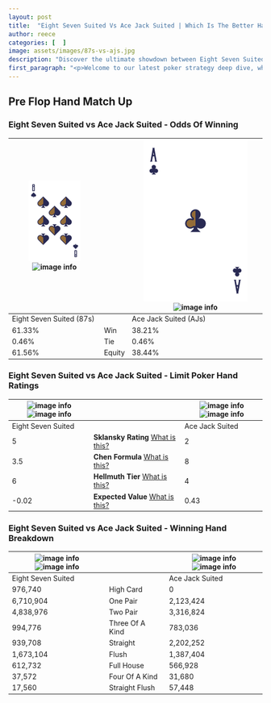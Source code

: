 ```yaml
---
layout: post
title:  "Eight Seven Suited Vs Ace Jack Suited | Which Is The Better Hand In Poker? A Complete Guide"
author: reece
categories: [  ]
image: assets/images/87s-vs-ajs.jpg
description: "Discover the ultimate showdown between Eight Seven Suited and Ace Jack Suited in poker! Uncover the odds, strategies, and scenarios where one hand triumphs over the other. Get ready to up your poker game with this thrilling analysis."
first_paragraph: "<p>Welcome to our latest poker strategy deep dive, where we're pitting two distinct hands against each other in a high-stakes showdown: Eight Seven Suited vs Ace Jack Suited.</p><p>In the dynamic world of poker, every decision counts, and knowing which hand holds the upper hand is key to your success at the table.</p><p>In this article, we'll dissect these two hands, explore the scenarios where one dominates the other, and equip you with the knowledge to make strategic choices that can tip the odds in your favor.</p><p>Get ready to unravel the intriguing dynamics of these poker hands and elevate your game to new heights.</p>"
---
```




[comment]: # (sp0)

## Pre Flop Hand Match Up

<div class="table hand-ratings" markdown="1"> 



### Eight Seven Suited vs Ace Jack Suited - Odds Of Winning


    
| ![image info](assets/images/hand1/8.png) ![image info](assets/images/hand1/7s.png) |  | ![image info](assets/images/hand2/a.png) ![image info](assets/images/hand2/js.png) |
| -------- | -------- | -------- |
| Eight Seven Suited (87s) |  | Ace Jack Suited (AJs) |
| 61.33% | Win | 38.21% |
| 0.46% | Tie | 0.46% |
| 61.56% | Equity | 38.44% |




[comment]: # (sp1)



### Eight Seven Suited vs Ace Jack Suited - Limit Poker Hand Ratings


    
| ![image info](https://www.riverpairs.com/assets/images/hand1/8.png) ![image info](https://www.riverpairs.com/assets/images/hand1/7s.png) |  | ![image info](https://www.riverpairs.com/assets/images/hand2/a.png) ![image info](https://www.riverpairs.com/assets/images/hand2/js.png) |
| -------- | -------- | -------- |
| Eight Seven Suited |  | Ace Jack Suited |
| 5 | **Sklansky Rating** [What is this?](/sklansky-rating-explained) | 2 |
| 3.5 | **Chen Formula** [What is this?](/chen-formula-explained) | 8 |
| 6 | **Hellmuth Tier** [What is this?](/Hellmuth-tier-explained) | 4 |
| -0.02 | **Expected Value** [What is this?](/expected-value-explained) | 0.43 |




[comment]: # (sp2)



### Eight Seven Suited vs Ace Jack Suited - Winning Hand Breakdown


    
| ![image info](https://www.riverpairs.com/assets/images/hand1/8.png) ![image info](https://www.riverpairs.com/assets/images/hand1/7s.png) |  | ![image info](https://www.riverpairs.com/assets/images/hand2/a.png) ![image info](https://www.riverpairs.com/assets/images/hand2/js.png) |
| -------- | -------- | -------- |
| Eight Seven Suited |  | Ace Jack Suited |
| 976,740 | High Card | 0 |
| 6,710,904 | One Pair | 2,123,424 |
| 4,838,976 | Two Pair | 3,316,824 |
| 994,776 | Three Of A Kind | 783,036 |
| 939,708 | Straight | 2,202,252 |
| 1,673,104 | Flush | 1,387,404 |
| 612,732 | Full House | 566,928 |
| 37,572 | Four Of A Kind | 31,680 |
| 17,560 | Straight Flush | 57,448 |




[comment]: # (sp3)



</div>

[comment]: # (sp4)



[comment]: # (sp5)

